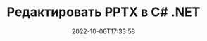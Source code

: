 ---
############################# Static ############################
layout: "auto-gen-editor"
date: 2022-10-06T17:33:58
draft: false
otherformats: doc docx docm dotx xls xlsx xlsm ppt pptm mobi epub html mhtml txt xml csv pdf xps

############################# Head ############################
head_title: "Редактор PPTX — редактируйте PPTX на C# .NET"
head_description: "Как редактировать PPTX в C# .NET, используя несколько строк кода? Используйте API-интерфейсы обработки документов GroupDocs для редактирования, обновления и сохранения файлов более чем 30 форматов."

############################# Header ############################
title: "Редактировать PPTX в C# .NET"
description: "Эффективное и надёжное редактирование PPTX используя API GroupDocs.Editor for C# .NET, выполняющиеся на серверной стороне, без использования стороннего ПО типа Microsoft Office или Open Office."
bg_image: "https://cms.admin.containerize.com/templates/aspose/App_Themes/V3/images/bg/header1.png"
bg_overlay: false
button:
    enable: true
    icon: "fas fa-arrow-down"
    label: "Скачать бесплатную пробную версию"
    link: "https://downloads.groupdocs.com/editor/net"

############################# SubMenu ############################
submenu:
    enable: true

    left:
        img_alt: "GroupDocs.Editor for .NET"
        image: "https://cms.admin.containerize.com/templates/groupdocs/images/product-logos/90x90-noborder/groupdocs-editor-net.png"
        product: "GroupDocs.Editor"
        platform: ".NET"

    middle:
        button:

            # button loop
            - link: "https://apireference.groupdocs.com/editor/net"
              text: "Справочник по API"

            # button loop
            - link: "https://github.com/groupdocs-editor"
              text: "Примеры кода"

            # button loop
            - link: "https://products.groupdocs.app/editor/family"
              text: "Живые демонстрации"

            # button loop
            - link: "https://purchase.groupdocs.com/pricing/editor/net"
              text: "Цены"

    right:
        link_download: "https://downloads.groupdocs.com/editor"
        link_learn: "https://docs.groupdocs.com/editor/net"
        link_buy: "https://purchase.groupdocs.com"

############################# About ############################
about:
    enable: true
    title: "О GroupDocs.Editor for .NET API"
    content: |
        [GroupDocs.Editor for .NET](/ru/editor/net/) API — правильный выбор для редактирования документов и презентаций Microsoft Word, Excel, PowerPoint, Open Office. GroupDocs.Editor — это автономный API, который подходит для серверных и внутренних систем, где требуется высокая производительность. Он не зависит от какого-либо программного обеспечения, такого как Microsoft или Open Office.

############################# Steps ############################
steps:
    enable: true
    title_left: "Шаги по редактированию PPTX в C#"
    content_left: |
        [GroupDocs.Editor for .NET](/ru/editor/net/) предоставляет разработчикам простой и понятный способ редактирования файлов PPTX с помощью нескольких строк кода.
        * Создайте экземпляр класса `Editor` с указанием обязательного пути к файлу или потока и необязательным классом `PresentationLoadOptions` и загрузите файл PPTX
        * Создайте и установите экземпляр класса `PresentationEditOptions` для формата файла PPTX
        * Вызовите метод `Editor.Edit()` и получите документ PPTX в формате HTML, который легко редактируется любым WYSIWYG-редактором.
        * Вызовите метод `Editor.Save()` и сохраните отредактированный файл PPTX, используя класс `PresentationSaveOptions`

        
    title_right: "Системные Требования"
    content_right: |
        Базовое редактирование документа с помощью GroupDocs.Editor for .NET API можно выполнить, выполнив несколько простых шагов. Наши API поддерживаются на всех основных платформах и операционных системах. Перед выполнением приведенного ниже кода убедитесь, что в вашей системе предварительно установлены следующие компоненты.

        * Операционные системы: Microsoft Windows, Linux, MacOS
        * Среды разработки: Microsoft Visual Studio, Xamarin, MonoDevelop
        * Фреймворки: .NET Framework, .NET Standard, .NET Core, Mono
        * Получите последнюю версию GroupDocs.Editor for .NET, загруженную с [NuGet](https://www.nuget.org/packages/groupdocs.editor)
        
    code: |        
        ```csharp
        // Load the PPTX file into Editor with the optional PresentationLoadOptions
        Editor editor = new Editor("source.pptx", delegate { return new PresentationLoadOptions(); });

        // Create and adjust the edit options
        PresentationEditOptions editOptions = new PresentationEditOptions();
        editOptions.SlideNumber = 1;//select a slide to edit

        // Open input PPTX document for edit — obtain an intermediate document, that can be edited
        EditableDocument beforeEdit = editor.Edit(editOptions);

        // Grab PPTX document content and associated resources from editable document
        string content = beforeEdit.GetEmbeddedHtml();

        // Send the content to WYSIWYG-editor, edit it there, and send edited content back to the server-side
        // This step simulates a such operation
        string updatedContent = content.Replace("Title", "Edited Title");

        // Grab edited content and resources from WYSIWYG-editor and create a new EditableDocument instance from it
        EditableDocument afterEdit = EditableDocument.FromMarkup(updatedContent, null);

        // Create a save options and select a desired output format
        PresentationSaveOptions saveOptions = new PresentationSaveOptions(Formats.PresentationFormats.Pptx);

        // Save edited PPTX document to the file
        editor.Save(afterEdit, "edited.pptx", saveOptions);
        ```
        
############################# Demos ############################
demos:
    enable: true
    title: "Демоверсии редактора PPTX"
    content: |
        Отредактируйте PPTX прямо сейчас, посетив [живые демонстрации](https://products.groupdocs.app/editor/family). Живая демонстрация имеет следующие преимущества
        
############################# More Formats ############################
more_formats:
    enable: true
    title: "Другие поддерживаемые редакторы"
    content: |
        Вы также можете редактировать файлы других форматов. Пожалуйста, ознакомьтесь с полным списком ниже.


############################# Back to top ###############################
back_to_top:
    enable: true
---